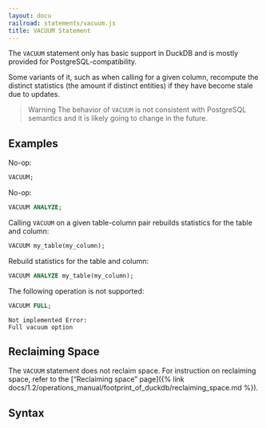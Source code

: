 ```yaml
---
layout: docu
railroad: statements/vacuum.js
title: VACUUM Statement
---
```


The `VACUUM` statement only has basic support in DuckDB and is mostly provided for PostgreSQL-compatibility.

Some variants of it, such as when calling for a given column, recompute the distinct statistics (the amount if distinct entities) if they have become stale due to updates.

> Warning The behavior of `VACUUM` is not consistent with PostgreSQL semantics and it is likely going to change in the future.

## Examples

No-op:

```sql
VACUUM;
```

No-op:

```sql
VACUUM ANALYZE;
```

Calling `VACUUM` on a given table-column pair rebuilds statistics for the table and column:

```sql
VACUUM my_table(my_column);
```

Rebuild statistics for the table and column:

```sql
VACUUM ANALYZE my_table(my_column);
```

The following operation is not supported:

```sql
VACUUM FULL;
```

```console
Not implemented Error:
Full vacuum option
```

## Reclaiming Space

The `VACUUM` statement does not reclaim space.
For instruction on reclaiming space, refer to the [“Reclaiming space” page]({% link docs/1.2/operations_manual/footprint_of_duckdb/reclaiming_space.md %}).

## Syntax

<div id="rrdiagram1"></div>